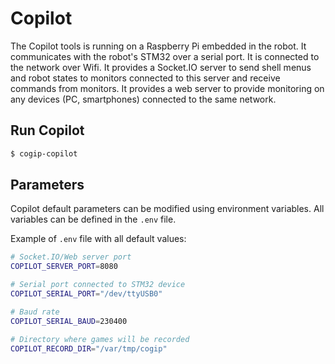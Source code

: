 # Copilot

The Copilot tools is running on a Raspberry Pi embedded in the robot.
It communicates with the robot's STM32 over a serial port.
It is connected to the network over Wifi.
It provides a Socket.IO server to send shell menus and robot states to monitors connected
to this server and receive commands from monitors.
It provides a web server to provide monitoring on any devices (PC, smartphones)
connected to the same network.

## Run Copilot

```bash
$ cogip-copilot
```

## Parameters

Copilot default parameters can be modified using environment variables.
All variables can be defined in the `.env` file.

Example of `.env` file with all default values:

```bash
# Socket.IO/Web server port
COPILOT_SERVER_PORT=8080

# Serial port connected to STM32 device
COPILOT_SERIAL_PORT="/dev/ttyUSB0"

# Baud rate
COPILOT_SERIAL_BAUD=230400

# Directory where games will be recorded
COPILOT_RECORD_DIR="/var/tmp/cogip"
```

